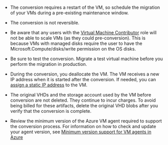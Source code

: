 
* The conversion requires a restart of the VM, so schedule the migration of your VMs during a pre-existing maintenance window. 

* The conversion is not reversible. 

* Be aware that any users with the [Virtual Machine Contributor](../articles/active-directory/role-based-access-built-in-roles.md#virtual-machine-contributor) role will not be able to scale VMs (as they could pre-conversion). This is because VMs with managed disks require the user to have the Microsoft.Compute/disks/write permission on the OS disks.

* Be sure to test the conversion. Migrate a test virtual machine before you perform the migration in production.

* During the conversion, you deallocate the VM. The VM receives a new IP address when it is started after the conversion. If needed, you can [assign a static IP address](../articles/virtual-network/virtual-network-ip-addresses-overview-arm.md) to the VM.

* The original VHDs and the storage account used by the VM before conversion are not deleted. They continue to incur charges. To avoid being billed for these artifacts, delete the original VHD blobs after you verify that the conversion is complete.

* Review the minimum version of the Azure VM agent required to support the conversion process. For information on how to check and update your agent version, see [Minimum version support for VM agents in Azure](https://support.microsoft.com/help/4049215/extensions-and-virtual-machine-agent-minimum-version-support)